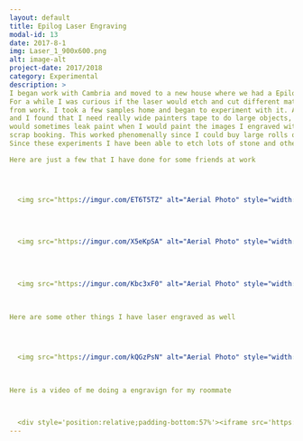 ```yaml
---
layout: default
title: Epilog Laser Engraving
modal-id: 13
date: 2017-8-1
img: Laser_1_900x600.png
alt: image-alt
project-date: 2017/2018
category: Experimental
description: > 
I began work with Cambria and moved to a new house where we had a Epilog Legend series 45watt laser cutter and engraver.
For a while I was curious if the laser would etch and cut different materials, so I thought I would give it a try with some Cambria Quartz
from work. I took a few samples home and began to experiment with it. At first I used painters tape since I read that usign it would produce sharper images
and I found that I need really wide painters tape to do large objects, and the tape would catch fire sometimes. I also realized that overlapping tape
would sometimes leak paint when I would paint the images I engraved with just regular model paint. Next I moved on to vinyl, like the stuff used in 
scrap booking. This worked phenomenally since I could buy large rolls of it and it would cover a large area and easy to remove without any fires.
Since these experiments I have been able to etch lots of stone and other materials and add color to the engravings as well.

Here are just a few that I have done for some friends at work




  <img src="https://imgur.com/ET6T5TZ" alt="Aerial Photo" style="width: 80%;"/>
  
  
  
  
  <img src="https://imgur.com/X5eKpSA" alt="Aerial Photo" style="width: 80%;"/>
  
  
  
  
  <img src="https://imgur.com/Kbc3xF0" alt="Aerial Photo" style="width: 80%;"/>
  
  
  
Here are some other things I have laser engraved as well




  <img src="https://imgur.com/kQGzPsN" alt="Aerial Photo" style="width: 80%;"/>
  
  
  
Here is a video of me doing a engravign for my roommate



  <div style='position:relative;padding-bottom:57%'><iframe src='https://media.giphy.com/media/cUIsGp0itEIn0XnrTs/giphy.gif' frameborder='0' scrolling='no' width='100%' height='100%' style='position:absolute;top:0;left:0;' allowfullscreen></iframe></div>
---
```

